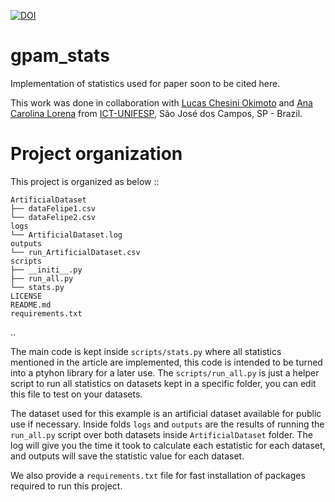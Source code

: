 [![DOI](https://zenodo.org/badge/91934660.svg)](https://zenodo.org/badge/latestdoi/91934660)

# gpam_stats

Implementation of statistics used for paper soon to be cited here.

This work was done in collaboration with [Lucas Chesini Okimoto](https://www.linkedin.com/in/lucas-chesini-okimoto-76646925/) and [Ana Carolina Lorena](http://lattes.cnpq.br/3451628262694747) from [ICT-UNIFESP](http://www.unifesp.br/campus/sjc/), São José dos Campos, SP - Brazil.

# Project organization 

This project is organized as below
::

    ArtificialDataset
    ├── dataFelipe1.csv
    └── dataFelipe2.csv
    logs
    └── ArtificialDataset.log
    outputs
    └── run_ArtificialDataset.csv
    scripts
    ├── __initi__.py
    ├── run_all.py
    └── stats.py
    LICENSE
    README.md
    requirements.txt
..

The main code is kept inside `scripts/stats.py` where all statistics mentioned in the article are implemented, this code is intended to be turned into a ptyhon library for a later use. The `scripts/run_all.py` is just a helper script to run all statistics on datasets kept in a specific folder, you can edit this file to test on your datasets.

The dataset used for this example is an artificial dataset available for public use if necessary. Inside folds `logs` and `outputs` are the results of running the `run_all.py` script over both datasets inside `ArtificialDataset` folder. The log will give you the time it took to calculate each estatistic for each dataset, and outputs will save the statistic value for each dataset.

We also provide a `requirements.txt` file for fast installation of packages required to run this project.
